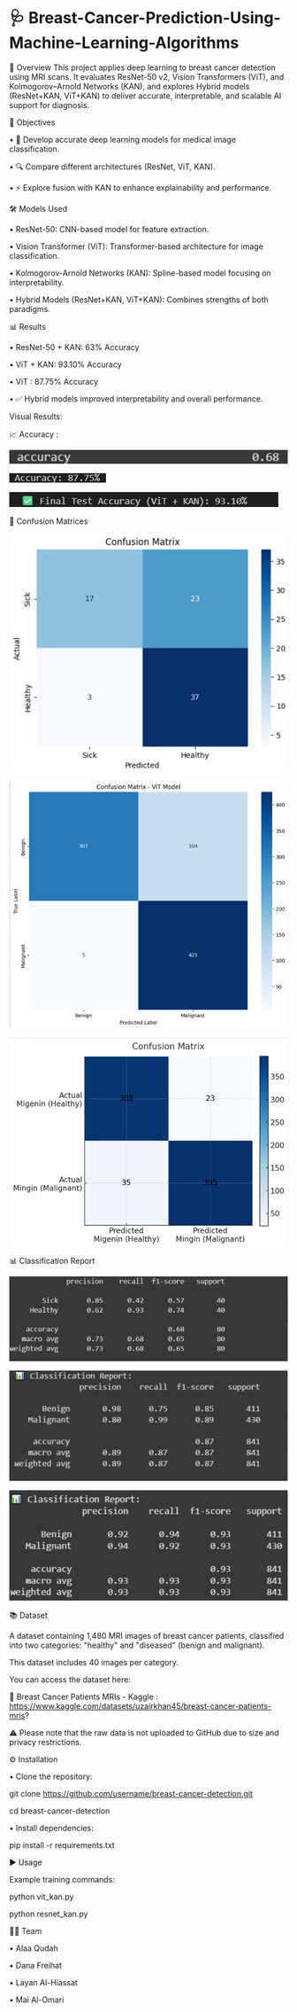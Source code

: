 # 🩺 Breast-Cancer-Prediction-Using-Machine-Learning-Algorithms

📌 Overview
This project applies deep learning to breast cancer detection using MRI scans.
It evaluates ResNet-50 v2, Vision Transformers (ViT), and Kolmogorov–Arnold Networks (KAN), and explores Hybrid models (ResNet+KAN, ViT+KAN) to deliver accurate, interpretable, and scalable AI support for diagnosis.

🎯 Objectives

•	🚀 Develop accurate deep learning models for medical image classification.

•	🔍 Compare different architectures (ResNet, ViT, KAN).

•	⚡ Explore fusion with KAN to enhance explainability and performance.

🛠️ Models Used

•	ResNet-50: CNN-based model for feature extraction.

•	Vision Transformer (ViT): Transformer-based architecture for image classification.

•	Kolmogorov-Arnold Networks (KAN): Spline-based model focusing on interpretability.

•	Hybrid Models (ResNet+KAN, ViT+KAN): Combines strengths of both paradigms.

📊 Results

•	ResNet-50 + KAN: 63% Accuracy

•	ViT + KAN: 93.10% Accuracy

• ViT : 87.75% Accuracy

•	✅ Hybrid models improved interpretability and overall performance.

Visual Results:

📈 Accuracy :

![ResNet+KAN Accuracy](resnet_kan_accuracy.png.png)

![ViT Accuracy](vit_accuracy.png.png)

![ViT+KAN Accuracy](vit_kan_accuracy.png.png)



🧮 Confusion Matrices

![ResNet+KAN Confusion Matrix](resnet_kan_confusion_matrix.png.png)

![ViT Confusion Matrix](vit_confusion_matrix.png.png)

![ViT+KAN Confusion Matrix](vit_kan_confusion_matrix.png.png)



📊 Classification Report

![ResNet+KAN Classification Report](resnet_kan_classification_report.png.png)

![ViT Classification Report](vit_classification_report.png.png)

![ViT+KAN Classification Report](vit_kan_classification_report.png.png)




📚 Dataset

A dataset containing 1,480 MRI images of breast cancer patients, classified into two categories: "healthy" and "diseased" (benign and malignant).

This dataset includes 40 images per category.

You can access the dataset here:

🔗 Breast Cancer Patients MRIs - Kaggle : https://www.kaggle.com/datasets/uzairkhan45/breast-cancer-patients-mris?

⚠️ Please note that the raw data is not uploaded to GitHub due to size and privacy restrictions.

⚙️ Installation

•	Clone the repository:

git clone https://github.com/username/breast-cancer-detection.git

cd breast-cancer-detection

•	Install dependencies:

pip install -r requirements.txt

▶️ Usage

Example training commands:

python vit_kan.py

python resnet_kan.py



👨‍💻 Team

•	Alaa Qudah

•	Dana Freihat

•	Layan Al-Hiassat

•	Mai Al-Omari

